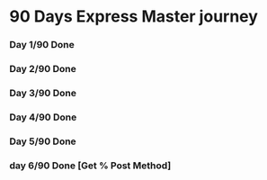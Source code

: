 # 90 Days Express Master journey
### Day 1/90 Done
### Day 2/90 Done
### Day 3/90 Done
### Day 4/90 Done
### Day 5/90 Done
### day 6/90 Done [Get % Post Method]
